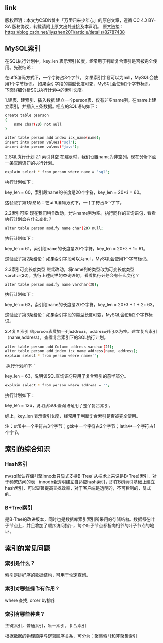 ## link

版权声明：本文为CSDN博主「万里归来少年心」的原创文章，遵循 CC 4.0 BY-SA 版权协议，转载请附上原文出处链接及本声明。
原文链接：https://blog.csdn.net/liyazhen2011/article/details/82787438



## MySQL索引

在SQL执行计划中，key_len 表示索引长度，经常用于判断复合索引是否被完全使用。先说结论：

在utf8编码方式下，一个字符占3个字节。
如果索引字段可以为null，MySQL会使用1个字节标识。
如果索引字段的类型长度可变，MySQL会使用2个字节标识。
    下面详细分析SQL执行计划中的索引长度。

1.建表、建索引、插入数据
    建立一个person表，仅有非空name列。在name上建立索引，并插入三条数据。相应的SQL语句如下：

```bash
create table pserson
(
	name char(20) not null
)

alter table person add index idx_name(name);
insert into person values("sql");
insert into person values("java");
```

2.SQL执行计划
2.1 索引非空
    在建表时，我们设置name为非空列，现在分析下面一条查询语句的执行计划。

```bash
explain select * from person where name = 'sql';
```


   执行计划如下：

key_len = 60，索引段name的长度是20个字符，key_len = 20*3 = 60。

这验证了第1条结论：在utf8编码方式下，一个字符占3个字节。



2.2索引可空
   现在我们稍作改动，允许name列为空。执行同样的查询语句，看看执行计划会有什么变化？

```bash
alter table person modify name char(20) null;
```


   执行计划如下：

   key_len = 61，索引段name的长度是20个字符，key_len = 20*3 + 1= 61。

   这验证了第2条结论：如果索引字段可以为null，MySQL会使用1个字节标识。

2.3索引可变长度类型
    继续改动，将name列的类型改为可变长度类型varchar(20)，执行上述同样的查询语句，看看执行计划会有什么变化？

```bash
alter table person modify name varchar(20);
```


   执行计划如下：

   key_len = 63，索引段name的长度是20个字符，key_len = 20*3 + 1 + 2= 63。

   这验证了第3条结论：如果索引字段的类型长度可变，MySQL会使用2个字节标识。

2.4复合索引
    给person表增加一列address，address列可以为空。建立复合索引（name,address），查看复合索引下的SQL执行计划。

```bash
alter table person add Column address varchar(20);
alter table person add index idx_name_address(name, address);
explain select * from person where name='';
```


​    执行计划如下：

key_len = 63，说明该SQL查询语句只用了复合索引的前半部分。

```bash
explain select * from person where address = '';
```


   执行计划如下：

key_len = 126，说明该SQL查询语句用了整个复合索引。

综上，key_len 表示索引长度，经常用于判断复合索引是否被完全使用。

注：utf8中一个字符占3个字节；gbk中一个字符占2个字节；latin中一个字符占1个字节。



## 索引的综合知识

### Hash索引

mysql默认存储引擎innodb只显式支持B-Tree( 从技术上来说是B+Tree)索引，对于频繁访问的表，innodb会透明建立自适应hash索引，即在B树索引基础上建立hash索引，可以显著提高查找效率，对于客户端是透明的，不可控制的，隐式的。

### B+Tree索引

是B-Tree的改进版本，同时也是数据库索引索引所采用的存储结构。数据都在叶子节点上，并且增加了顺序访问指针，每个叶子节点都指向相邻的叶子节点的地址。



## 索引的常见问题

### 索引是什么？

索引是排好序的数据结构，可用于快速查询。

### 索引对哪些操作有作用？

where 查找, order by排序

### 索引有哪些种类？

主键索引，普通索引，唯一索引，复合索引

根据数据的物理顺序与逻辑顺序关系，可分为：聚集索引和非聚集索引


